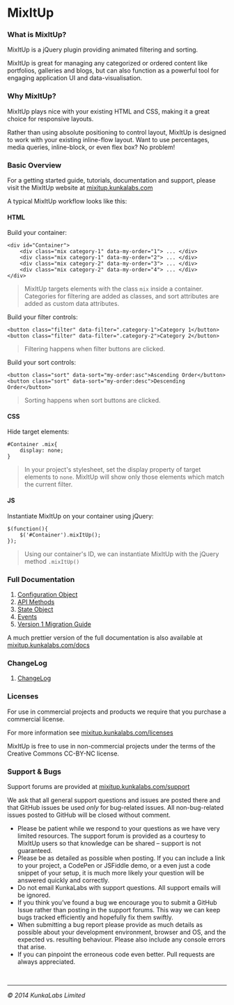 MixItUp
=========

### What is MixItUp?

MixItUp is a jQuery plugin providing animated filtering and sorting.

MixItUp is great for managing any categorized or ordered content like portfolios, galleries and blogs, but can also function as a powerful tool for engaging application UI and data-visualisation.

### Why MixItUp?

MixItUp plays nice with your existing HTML and CSS, making it a great choice for responsive layouts.

Rather than using absolute positioning to control layout, MixItUp is designed to work with your existing inline-flow layout. Want to use percentages, media queries, inline-block, or even flex box? No problem!

### Basic Overview

For a getting started guide, tutorials, documentation and support, please visit the MixItUp website at [mixitup.kunkalabs.com](https://mixitup.kunkalabs.com)

A typical MixItUp workflow looks like this:

#### HTML

Build your container:

```
<div id="Container">
	<div class="mix category-1" data-my-order="1"> ... </div>
	<div class="mix category-1" data-my-order="2"> ... </div>
	<div class="mix category-2" data-my-order="3"> ... </div>
	<div class="mix category-2" data-my-order="4"> ... </div>
</div>
```
> MixItUp targets elements with the class `mix` inside a container. Categories for filtering are added as classes, and sort attributes are added as custom data attributes.

Build your filter controls:

```
<button class="filter" data-filter=".category-1">Category 1</button>
<button class="filter" data-filter=".category-2">Category 2</button>
```
> Filtering happens when filter buttons are clicked.


Build your sort controls:

```
<button class="sort" data-sort="my-order:asc">Ascending Order</button>
<button class="sort" data-sort="my-order:desc">Descending Order</button>
```
> Sorting happens when sort buttons are clicked.

#### CSS

Hide target elements:
```
#Container .mix{
	display: none;
}
```
> In your project's stylesheet, set the display property of target elements to `none`. MixItUp will show only those elements which match the current filter.

#### JS

Instantiate MixItUp on your container using jQuery:

```
$(function(){
	$('#Container').mixItUp();	
});
```
> Using our container's ID, we can instantiate MixItUp with the jQuery method `.mixItUp()`

### Full Documentation

1. [Configuration Object](docs/configuration-object.md)                                                     
1. [API Methods](docs/api-methods.md)
1. [State Object](docs/state-object.md)
1. [Events](docs/events.md)                                                                                 
1. [Version 1 Migration Guide](docs/version-1-migration.md)
                                                                                                            
A much prettier version of the full documentation is also available at [mixitup.kunkalabs.com/docs](https://mixitup.kunkalabs.com/docs)

### ChangeLog

1. [ChangeLog](CHANGELOG.md)

### Licenses

For use in commercial projects and products we require that you purchase a commercial license.

For more information see [mixitup.kunkalabs.com/licenses](https://mixitup.kunkalabs.com/licenses)

MixItUp is free to use in non-commercial projects under the terms of the Creative Commons CC-BY-NC license.

### Support & Bugs

Support forums are provided at [mixitup.kunkalabs.com/support](https://mixitup.kunkalabs.com/support)

We ask that all general support questions and issues are posted there and that GitHub issues be used *only* for bug-related issues. All non-bug-related issues posted to GitHub will be closed without comment.

- Please be patient while we respond to your questions as we have very limited  resources. The support forum is provided as a courtesy to MixItUp users so that knowledge can be shared – support is not guaranteed.
- Please be as detailed as possible when posting. If you can include a link to your project, a CodePen or JSFiddle demo, or a even just a code snippet of your setup, it is much more likely your question will be answered quickly and correctly.
- Do not email KunkaLabs with support questions. All support emails will be ignored.
- If you think you’ve found a bug we encourage you to submit a GitHub Issue rather than posting in the support forums. This way we can keep bugs tracked efficiently and hopefully fix them swiftly.
- When submitting a bug report please provide as much details as possible about your development environment, browser and OS, and the expected vs. resulting behaviour. Please also include any console errors that arise.
- If you can pinpoint the erroneous code even better. Pull requests are always appreciated.

<br/>

-------
*&copy; 2014 KunkaLabs Limited*
